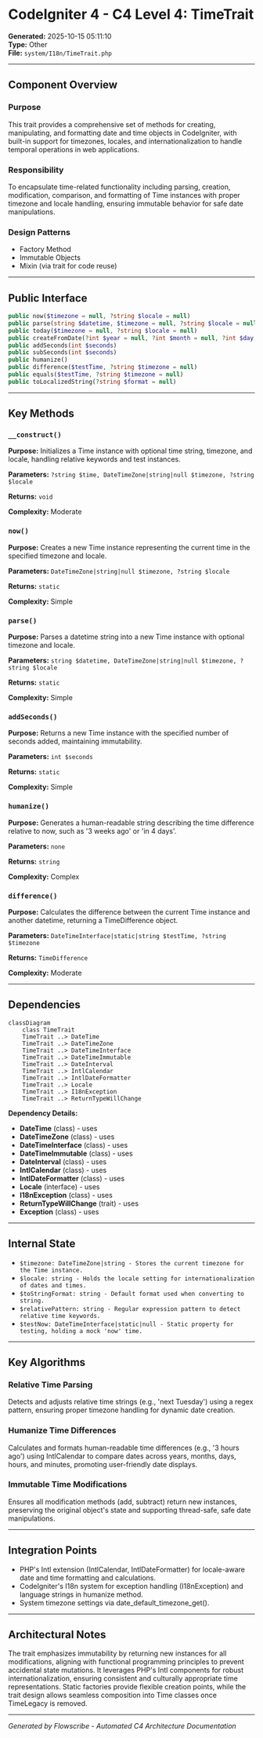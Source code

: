 # CodeIgniter 4 - C4 Level 4: TimeTrait

**Generated:** 2025-10-15 05:11:10  
**Type:** Other  
**File:** `system/I18n/TimeTrait.php`

---

## Component Overview

### Purpose
This trait provides a comprehensive set of methods for creating, manipulating, and formatting date and time objects in CodeIgniter, with built-in support for timezones, locales, and internationalization to handle temporal operations in web applications.

### Responsibility
To encapsulate time-related functionality including parsing, creation, modification, comparison, and formatting of Time instances with proper timezone and locale handling, ensuring immutable behavior for safe date manipulations.

### Design Patterns
- Factory Method
- Immutable Objects
- Mixin (via trait for code reuse)

---

## Public Interface

```php
public now($timezone = null, ?string $locale = null)
public parse(string $datetime, $timezone = null, ?string $locale = null)
public today($timezone = null, ?string $locale = null)
public createFromDate(?int $year = null, ?int $month = null, ?int $day = null, $timezone = null, ?string $locale = null)
public addSeconds(int $seconds)
public subSeconds(int $seconds)
public humanize()
public difference($testTime, ?string $timezone = null)
public equals($testTime, ?string $timezone = null)
public toLocalizedString(?string $format = null)
```

---

## Key Methods

### `__construct()`

**Purpose:** Initializes a Time instance with optional time string, timezone, and locale, handling relative keywords and test instances.

**Parameters:** `?string $time, DateTimeZone|string|null $timezone, ?string $locale`

**Returns:** `void`

**Complexity:** Moderate

### `now()`

**Purpose:** Creates a new Time instance representing the current time in the specified timezone and locale.

**Parameters:** `DateTimeZone|string|null $timezone, ?string $locale`

**Returns:** `static`

**Complexity:** Simple

### `parse()`

**Purpose:** Parses a datetime string into a new Time instance with optional timezone and locale.

**Parameters:** `string $datetime, DateTimeZone|string|null $timezone, ?string $locale`

**Returns:** `static`

**Complexity:** Simple

### `addSeconds()`

**Purpose:** Returns a new Time instance with the specified number of seconds added, maintaining immutability.

**Parameters:** `int $seconds`

**Returns:** `static`

**Complexity:** Simple

### `humanize()`

**Purpose:** Generates a human-readable string describing the time difference relative to now, such as '3 weeks ago' or 'in 4 days'.

**Parameters:** `none`

**Returns:** `string`

**Complexity:** Complex

### `difference()`

**Purpose:** Calculates the difference between the current Time instance and another datetime, returning a TimeDifference object.

**Parameters:** `DateTimeInterface|static|string $testTime, ?string $timezone`

**Returns:** `TimeDifference`

**Complexity:** Moderate

---

## Dependencies

```mermaid
classDiagram
    class TimeTrait
    TimeTrait ..> DateTime
    TimeTrait ..> DateTimeZone
    TimeTrait ..> DateTimeInterface
    TimeTrait ..> DateTimeImmutable
    TimeTrait ..> DateInterval
    TimeTrait ..> IntlCalendar
    TimeTrait ..> IntlDateFormatter
    TimeTrait ..> Locale
    TimeTrait ..> I18nException
    TimeTrait ..> ReturnTypeWillChange
```

**Dependency Details:**

- **DateTime** (class) - uses
- **DateTimeZone** (class) - uses
- **DateTimeInterface** (class) - uses
- **DateTimeImmutable** (class) - uses
- **DateInterval** (class) - uses
- **IntlCalendar** (class) - uses
- **IntlDateFormatter** (class) - uses
- **Locale** (interface) - uses
- **I18nException** (class) - uses
- **ReturnTypeWillChange** (trait) - uses
- **Exception** (class) - uses

---

## Internal State

- `$timezone: DateTimeZone|string - Stores the current timezone for the Time instance.`
- `$locale: string - Holds the locale setting for internationalization of dates and times.`
- `$toStringFormat: string - Default format used when converting to string.`
- `$relativePattern: string - Regular expression pattern to detect relative time keywords.`
- `$testNow: DateTimeInterface|static|null - Static property for testing, holding a mock 'now' time.`

---

## Key Algorithms

### Relative Time Parsing

Detects and adjusts relative time strings (e.g., 'next Tuesday') using a regex pattern, ensuring proper timezone handling for dynamic date creation.

### Humanize Time Differences

Calculates and formats human-readable time differences (e.g., '3 hours ago') using IntlCalendar to compare dates across years, months, days, hours, and minutes, promoting user-friendly date displays.

### Immutable Time Modifications

Ensures all modification methods (add, subtract) return new instances, preserving the original object's state and supporting thread-safe, safe date manipulations.


---

## Integration Points

- PHP's Intl extension (IntlCalendar, IntlDateFormatter) for locale-aware date and time formatting and calculations.
- CodeIgniter's I18n system for exception handling (I18nException) and language strings in humanize method.
- System timezone settings via date_default_timezone_get().

---

## Architectural Notes

The trait emphasizes immutability by returning new instances for all modifications, aligning with functional programming principles to prevent accidental state mutations. It leverages PHP's Intl components for robust internationalization, ensuring consistent and culturally appropriate time representations. Static factories provide flexible creation points, while the trait design allows seamless composition into Time classes once TimeLegacy is removed.

---

*Generated by Flowscribe - Automated C4 Architecture Documentation*

